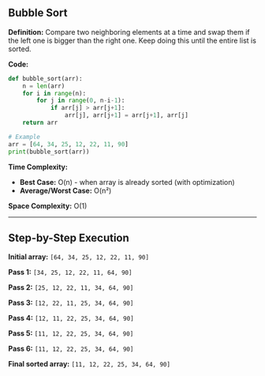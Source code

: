 ## Bubble Sort

**Definition:** Compare two neighboring elements at a time and swap them if the left one is bigger than the right one. Keep doing this until the entire list is sorted.

**Code:**
```python
def bubble_sort(arr):
    n = len(arr)
    for i in range(n):
        for j in range(0, n-i-1):
            if arr[j] > arr[j+1]:
                arr[j], arr[j+1] = arr[j+1], arr[j]
    return arr

# Example
arr = [64, 34, 25, 12, 22, 11, 90]
print(bubble_sort(arr))
```

**Time Complexity:** 
- **Best Case:** O(n) - when array is already sorted (with optimization)
- **Average/Worst Case:** O(n²)

**Space Complexity:** O(1)

---

## Step-by-Step Execution

**Initial array:** `[64, 34, 25, 12, 22, 11, 90]`

**Pass 1:** `[34, 25, 12, 22, 11, 64, 90]`

**Pass 2:** `[25, 12, 22, 11, 34, 64, 90]`

**Pass 3:** `[12, 22, 11, 25, 34, 64, 90]`

**Pass 4:** `[12, 11, 22, 25, 34, 64, 90]`

**Pass 5:** `[11, 12, 22, 25, 34, 64, 90]`

**Pass 6:** `[11, 12, 22, 25, 34, 64, 90]`

**Final sorted array:** `[11, 12, 22, 25, 34, 64, 90]`